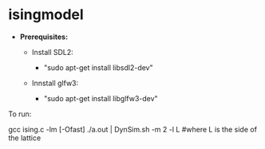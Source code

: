 # isingmodel

* **Prerequisites:**
	* Install SDL2:
		- "sudo apt-get install libsdl2-dev"
    
	* Innstall glfw3:
		- "sudo apt-get install libglfw3-dev"
		
To run:

gcc ising.c -lm [-Ofast]
./a.out | DynSim.sh -m 2 -l L #where L is the side of the lattice
